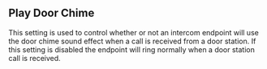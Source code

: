 ## Play Door Chime

This setting is used to control whether or not an intercom endpoint will use the door chime sound effect when a call is received from a door station. If this setting is disabled the endpoint will ring normally when a door station call is received.

